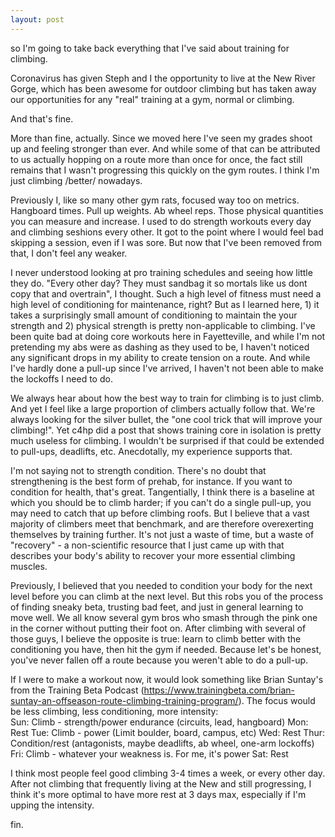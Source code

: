 ```yaml
---
layout: post
---
```

so I'm going to take back everything that I've said about training for climbing.  
  
Coronavirus has given Steph and I the opportunity to live at the New River Gorge, which has been awesome for outdoor climbing but has taken away our opportunities for any "real" training at a gym, normal or climbing.  
  
And that's fine.  
  
More than fine, actually. Since we moved here I've seen my grades shoot up and feeling stronger than ever. And while some of that can be attributed to us actually hopping on a route more than once for once, the fact still remains that I wasn't progressing this quickly on the gym routes. I think I'm just climbing /better/ nowadays.  
  
Previously I, like so many other gym rats, focused way too on metrics. Hangboard times. Pull up weights. Ab wheel reps. Those physical quantities you can measure and increase. I used to do strength workouts every day and climbing seshions every other. It got to the point where I would feel bad skipping a session, even if I was sore. But now that I've been removed from that, I don't feel any weaker.  
  
I never understood looking at pro training schedules and seeing how little they do. "Every other day? They must sandbag it so mortals like us dont copy that and overtrain", I thought. Such a high level of fitness must need a high level of conditioning for maintenance, right? But as I learned here, 1) it takes a surprisingly small amount of conditioning to maintain the your strength and 2) physical strength is pretty non-applicable to climbing. I've been quite bad at doing core workouts here in Fayetteville, and while I'm not pretending my abs were as dashing as they used to be, I haven't noticed any significant drops in my ability to create tension on a route. And while I've hardly done a pull-up since I've arrived, I haven't not been able to make the lockoffs I need to do.  
  
We always hear about how the best way to train for climbing is to just climb. And yet I feel like a large proportion of climbers actually follow that. We're always looking for the silver bullet, the "one cool trick that will improve your climbing!". Yet c4hp did a post that shows training core in isolation is pretty much useless for climbing. I wouldn't be surprised if that could be extended to pull-ups, deadlifts, etc. Anecdotally, my experience supports that.  
  
I'm not saying not to strength condition. There's no doubt that strengthening is the best form of prehab, for instance. If you want to condition for health, that's great. Tangentially, I think there is a baseline at which you should be to climb harder; if you can't do a single pull-up, you may need to catch that up before climbing roofs. But I believe that a vast majority of climbers meet that benchmark, and are therefore overexerting themselves by training further. It's not just a waste of time, but a waste of "recovery" - a non-scientific resource that I just came up with that describes your body's ability to recover your more essential climbing muscles.
  
Previously, I believed that you needed to condition your body for the next level before you can climb at the next level. But this robs you of the process of finding sneaky beta, trusting bad feet, and just in general learning to move well. We all know several gym bros who smash through the pink one in the corner without putting their foot on. After climbing with several of those guys, I believe the opposite is true: learn to climb better with the conditioning you have, then hit the gym if needed. Because let's be honest, you've never fallen off a route because you weren't able to do a pull-up.  
  
If I were to make a workout now, it would look something like Brian Suntay's from the Training Beta Podcast (https://www.trainingbeta.com/brian-suntay-an-offseason-route-climbing-training-program/). The focus would be less climbing, less conditioning, more intensity:  
Sun: Climb - strength/power endurance (circuits, lead, hangboard)
Mon: Rest
Tue: Climb - power (Limit boulder, board, campus, etc)
Wed: Rest
Thur: Condition/rest (antagonists, maybe deadlifts, ab wheel, one-arm lockoffs)
Fri: Climb - whatever your weakness is. For me, it's power
Sat: Rest
  
I think most people feel good climbing 3-4 times a week, or every other day. After not climbing that frequently living at the New and still progressing, I think it's more optimal to have more rest at 3 days max, especially if I'm upping the intensity.  
  
fin.
